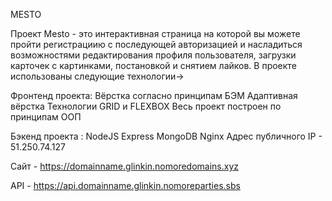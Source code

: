 MESTO

Проект Mesto - это интерактивная страница на которой вы можете пройти регистрациию с последующей авторизацией и насладиться возможностями редактирования профиля пользователя, загрузки карточек с картинками, постановкой и снятием лайков.
В проекте использованы следующие технологии->

Фронтенд проекта:
Вёрстка согласно принципам БЭМ
Адаптивная вёрстка
Технологии GRID и FLEXBOX
Весь проект построен по принципам ООП

Бэкенд проекта :
NodeJS
Express
MongoDB
Nginx
Адрес публичного IP - 51.250.74.127

Сайт - https://domainname.glinkin.nomoredomains.xyz

API - https://api.domainname.glinkin.nomoreparties.sbs
